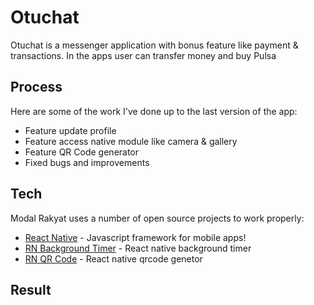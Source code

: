 # Otuchat

Otuchat is a messenger application with bonus feature like payment & transactions. In the apps user can transfer money and buy Pulsa

## Process

Here are some of the work I've done up to the last version of the app:

- Feature update profile
- Feature access native module like camera & gallery
- Feature QR Code generator
- Fixed bugs and improvements

## Tech

Modal Rakyat uses a number of open source projects to work properly:

- [React Native](https://facebook.github.io/react-native/) - Javascript framework for mobile apps!
- [RN Background Timer](https://github.com/ocetnik/react-native-background-timer) - React native background timer
- [RN QR Code](https://www.npmjs.com/package/react-native-qrcode-svg) - React native qrcode genetor

## Result

